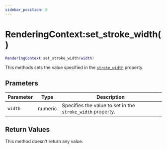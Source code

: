 ```yaml
---
sidebar_position: 8
---
```


# RenderingContext:set_stroke_width()
```lua
RenderingContext:set_stroke_width(width)
```
This methods sets the value specified in the [`stroke_width`](/libs/graphics/RenderingContext/RenderingContext_stroke_width) property.


## Prameters
|Parameter|Type|Description|
|-|-|-|
|`width`|numeric|Specifies the value to set in the [`stroke_width`](/libs/graphics/RenderingContext/RenderingContext_stroke_width) property.


## Return Values
This method doesn't return any value.